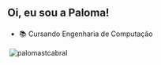 ## <p> Oi, eu sou a Paloma! </p>
- 📚 Cursando Engenharia de Computação <br>
<p>&nbsp;<img align="center" src="https://github-readme-stats.vercel.app/api?username=palomastcabral&show_icons=true&locale=pt-br" alt="palomastcabral" /></p>
